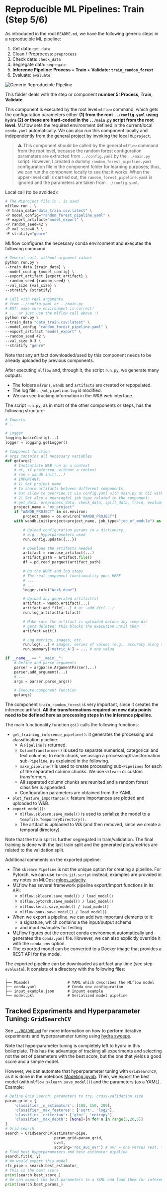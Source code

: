 # Reproducible ML Pipelines: Train (Step 5/6)

As introduced in the root `README.md`, we have the following generic steps in a reproducible ML pipeline:

1. Get data: `get_data`
2. Clean / Proprocess: `preprocess`
3. Check data: `check_data`
4. Segregate data: `segregate`
5. **Inference Pipeline: Process + Train + Validate: `train_random_forest`**
6. Evaluate: `evaluate`

![Generic Reproducible Pipeline](../assets/Reproducible_Pipeline.png)

This folder deals with the step or component **number 5: Process, Train, Validate**.

This component is executed by the root level `mlflow` command, which gets the configuration parameters either **(1) from the root `../config.yaml` using `hydra` (2) or these are hard-coded in the `../main.py` script from the root level**. MLflow sets the required environment defined in the current/local `conda.yaml` automatically. We can also run this component locally and independently from the general project by invoking the local `MLproject`.

> :warning: This component should be called by the general `mlflow` command from the root level, because the random forest configuration parameters are extracted from `../config.yaml` by the `../main.py` script. However, I created a dummy `random_forest_pipeline.yaml` configuration file in the component folder for learning purposes; thus, we can run the component locally to see that it works. When the upper-level call is carried out, the `random_forest_pipeline.yaml` is ignored and the parameters are taken from `../config.yaml`.

Local call (to be avoided):

```bash
# The MLproject file in . is used
mlflow run . \
-P train_data="data_train.csv:latest" \
-P model_config="random_forest_pipeline.yaml" \
-P export_artifact="model_export" \
-P random_seed=42 \
-P val_size=0.3 \
-P stratify="genre"
```

MLflow configures the necessary conda environment and executes the following command:

```bash
# General call, without argument values
python run.py \
--train_data {train_data} \
--model_config {model_config} \
--export_artifact {export_artifact} \
--random_seed {random_seed} \
--val_size {val_size} \
--stratify {stratify}

# Call with real arguments
# from ../config.yaml or ../main.py
# BUT: make sure environment is correct!
# ... or just use the mlflow call above :)
python run.py \
--train_data "data_train.csv:latest" \
--model_config "random_forest_pipeline.yaml" \
--export_artifact "model_export" \
--random_seed 42 \
--val_size 0.3 \
--stratify "genre"
```

Note that any artifact downloaded/used by this component needs to be already uploaded by previous components.

After executing `mlflow` and, through it, the script `run.py`, we generate many outputs:

- The folders `mlruns`, `wandb` and `artifacts` are created or repopulated.
- The log file `../ml_pipeline.log` is modified.
- We can see tracking information in the W&B web interface.

The script `run.py`, as in most of the other components or steps, has the following structure:

```python
# Imports
# ...

# Logger
logging.basicConfig(...)
logger = logging.getLogger()

# Component function
# args contains all necessary variables
def go(args):
    # Instantiate W&B run in a context
    # or, if preferred, without a context
    # run = wandb.init(...)
    # IMPORTANT: 
    # 1) Set project name
    # to share artifacts between different components,
    # but allow to override it via config.yaml with main.py or CLI with hydra
    # 2) Set also a meaningful job type related to the component:
    # get_data, preprocess_data, check_data, split_data, train, evaluate, etc.
    project_name = "my_project"
    if "WANDB_PROJECT" in os.environ:
        project_name = os.environ["WANDB_PROJECT"]
    with wandb.init(project=project_name, job_type="job_of_module") as run:

        # Upload configuration params in a dictionary,
        # e.g., hyperparameters used
        run.config.update({...})

        # Download the artifacts needed
        artifact = run.use_artifact(...)
        artifact_path = artifact.file()
        df = pd.read_parquet(artifact_path)

        # Do the WORK and log steps
        # The real component functionality goes HERE
        # ...
        # ...
        logger.info("Work done")

        # Upload any generated artifact(s)
        artifact = wandb.Artifact(...)
        artifact.add_file(...) # or .add_dir(...)
        run.log_artifact(artifact)

        # Make sure the artifact is uploaded before any temp dir
        # gets deleted; this blocks the execution until then
        artifact.wait()

        # Log metrics, images, etc.
        run.log(...) # images, series of values (e.g., accuracy along time)
        run.summary['metric_A'] = ... # one value

if __name__ == "__main__":
    # Define and parse arguments
    parser = argparse.ArgumentParser(...)
    parser.add_argument(...)
    # ...
    args = parser.parse_args()

    # Execute component function
    go(args)

```

The component `train_random_forest` is very important, since it creates the inference artifact. **All the transformations required on new data points need to be defined here as processing steps in the inference pipeline.**

The main functionality function `go()` calls the following functions:

- `get_training_inference_pipeline()`: it generates the processing and classification pipeline.
  - A `Pipeline` is returned.
  - `ColumnTransformer()` is used to separate numerical, categorical and text columns; to each chunk, we assign a processing/transformation sub-`Pipeline`, as explained in the following.
  - `make_pipeline()` is used to create processing sub-`Pipelines` for each of the separated column chunks. We use `sklearn` or custom transformers.
  - All separated column chunks are reunited and a random forest classifier is appended.
  - Configuration parameters are obtained from the YAML.
- `plot_feature_importance()`: feature importances are plotted and uploaded to W&B.
- `export_model()`:
  - `mlflow.sklearn.save_model()` is used to serialize the model to a `tempfile.TemporaryDirectory()`.
  - The artifact is uploaded to W& (and then removed, since we create a temporal directory).

Note that the train split is further segregated in train/validation. The final training is done with the last train split and the generated plots/metrics are related to the validation split. 

Additional comments on the exported pipeline:

- The `sklearn` `Pipeline` is not the unique option for creating a pipeline. For Pytorch, we can use `torch.jit.script` instead; examples are provided in my notes on MLOps: [mlops_udacity](https://github.com/mxagar/mlops_udacity/blob/main/02_Reproducible_Pipelines/MLOpsND_ReproduciblePipelines.md).
- MLflow has several framework pipeline export/import functions in its API:
  - `mlflow.sklearn.save_model() / load_model()`
  - `mlflow.pytorch.save_model() / load_model()`
  - `mlflow.keras.save_model() / load_model()`
  - `mlflow.onnx.save_model() / load_model()` 
- When we export a pipeline, we can add two important elements to it:
  - a signature, which contains a the input/output schema
  - and input examples for testing
- MLflow figures out the correct conda environment automatically and generates the `conda.yaml` file. However, we can also explicitly override it with the `conda_env` option.
- The exported model can be converted to a Docker image that provides a REST API for the model.

The exported pipeline can be downloaded as artifact any time (see step `evaluate`). It consists of a directory with the following files:

```
.
├── MLmodel                 # YAML which describes the MLflow model
├── conda.yaml              # Conda env configuration
├── input_example.json      # Inpunt example
└── model.pkl               # Serialized model pipeline
```

## Tracked Experiments and Hyperparameter Tuning: `GridSearchCV`

See [`../README.md`](../README.md) for more information on how to perform iterative experiments and hyperparameter tuning using [hydra sweeps](https://hydra.cc/docs/tutorials/basic/running_your_app/multi-run/).

Note that hyperparameter tuning is completely left to hydra in this boilerplate. This has the advantage of tracking all experiments and selecting not the set of parameters with the best score, but the one that yields a good score and a simple model.

However, we can automate that hyperparameter tuning with `GridSearchCV`, as it is done in the notebook [Modeling.ipynb](../data_analysis/Modeling.ipynb). Then, we export the best model (with `mlflow.sklearn.save_model()`) and the parameters (as a YAML). Example:

```python
# Define Grid Search: parameters to try, cross-validation size
param_grid = {
    'classifier__n_estimators': [100, 150, 200],
    'classifier__max_features': ['sqrt', 'log2'],
    'classifier__criterion': ['gini', 'entropy'],
    'classifier__max_depth': [None]+[n for n in range(5,20,5)]
}
# Grid search
search = GridSearchCV(estimator=pipe,
                      param_grid=param_grid,
                      cv=3,
                      scoring='roc_auc_ovr') # ovr = one versus rest, to make roc_auc work with multi-class
# Find best hyperparameters and best estimator pipeline
search.fit(X, y)
# We would export this model
rfc_pipe = search.best_estimator_
# This is the best score
print(search.best_score_)
# We can export the best parameters to a YAML and load them for inference
print(search.best_params_)
```
